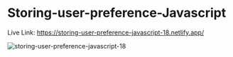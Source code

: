 # Storing-user-preference-Javascript
Live Link: https://storing-user-preference-javascript-18.netlify.app/

![storing-user-preference-javascript-18](https://github.com/Rahat848/18-Storing-user-preference-Javascript/assets/136954767/61bd6486-e1f5-4463-a144-8359d7c2fae5)
